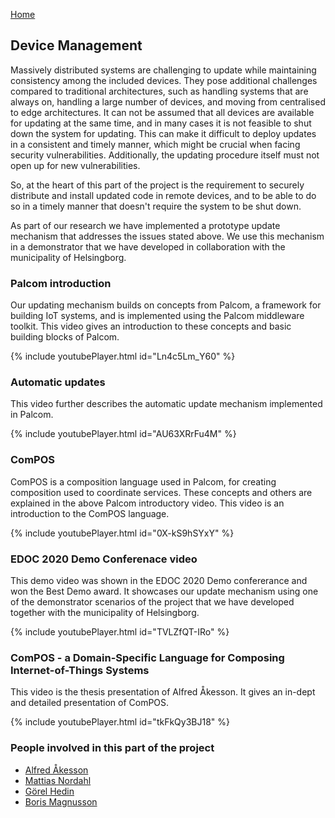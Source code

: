[Home](./index.html)

## Device Management

Massively distributed systems are challenging to update while maintaining consistency among the included devices. They pose additional challenges compared to traditional architectures, such as handling systems that are always on, handling a large number of devices, and moving from centralised to edge architectures. It can not be assumed that all devices are available for updating at the same time, and in many cases it is not feasible to shut down the system for updating. This can make it difficult to deploy updates in a consistent and timely manner, which might be crucial when facing security vulnerabilities. Additionally, the updating procedure itself must not open up for new vulnerabilities.

So, at the heart of this part of the project is the requirement to securely distribute and install updated code in remote devices, and to be able to do so in a timely manner that doesn't require the system to be shut down.

As part of our research we have implemented a prototype update mechanism that addresses the issues stated above. We use this mechanism in a demonstrator that we have developed in collaboration with the municipality of Helsingborg.

### Palcom introduction
Our updating mechanism builds on concepts from Palcom, a framework for building IoT systems, and is implemented using the Palcom middleware toolkit. This video gives an introduction to these concepts and basic building blocks of Palcom.

<!-- Palcom Introduction -->
{% include youtubePlayer.html id="Ln4c5Lm_Y60" %}

### Automatic updates
This video further describes the automatic update mechanism implemented in Palcom.

<!-- Automatic Updates -->
{% include youtubePlayer.html id="AU63XRrFu4M" %}


### ComPOS
ComPOS is a composition language used in Palcom, for creating composition used to coordinate services. These concepts and others are explained in the above Palcom introductory video. This video is an introduction to the ComPOS language.

<!-- ComPOS Introduction -->
{% include youtubePlayer.html id="0X-kS9hSYxY" %}

### EDOC 2020 Demo Conferenace video
This demo video was shown in the EDOC 2020 Demo confererance and won the Best Demo award. It showcases our update mechanism using one of the demonstrator scenarios of the project that we have developed together with the municipality of Helsingborg.

<!-- EDOC 2020 Demo video -->
{% include youtubePlayer.html id="TVLZfQT-IRo" %}


### ComPOS - a Domain-Specific Language for Composing Internet-of-Things Systems
This video is the thesis presentation of Alfred Åkesson. It gives an in-dept and detailed presentation of ComPOS.

<!-- ComPOS Thesis (30 min) -->
{% include youtubePlayer.html id="tkFkQy3BJ18" %}

### People involved in this part of the project

* [Alfred Åkesson](https://portal.research.lu.se/sv/persons/alfred-åkesson)
* [Mattias Nordahl](https://portal.research.lu.se/sv/persons/mattias-nordahl)
* [Görel Hedin](https://portal.research.lu.se/sv/persons/görel-hedin)
* [Boris Magnusson](https://portal.research.lu.se/sv/persons/boris-magnusson)
